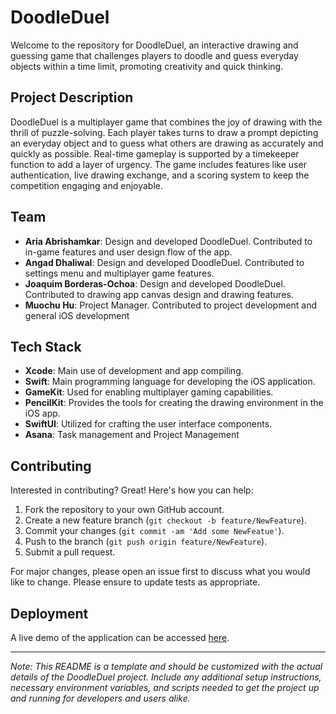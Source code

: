# DoodleDuel
Welcome to the repository for DoodleDuel, an interactive drawing and guessing game that challenges players to doodle and guess everyday objects within a time limit, promoting creativity and quick thinking.

## Project Description

DoodleDuel is a multiplayer game that combines the joy of drawing with the thrill of puzzle-solving. 
Each player takes turns to draw a prompt depicting an everyday object and to guess what others are drawing as accurately and quickly as possible. 
Real-time gameplay is supported by a timekeeper function to add a layer of urgency. 
The game includes features like user authentication, live drawing exchange, and a scoring system to keep the competition engaging and enjoyable.

## Team

- **Aria Abrishamkar**: Design and developed DoodleDuel. Contributed to in-game features and user design flow of the app. 
- **Angad Dhaliwal**:  Design and developed DoodleDuel.  Contributed to settings menu and multiplayer game features.
- **Joaquim Borderas-Ochoa**: Design and developed DoodleDuel. Contributed to drawing app canvas design and drawing features. 
- **Muochu Hu**: Project Manager. Contributed to project development and general iOS development
  

## Tech Stack

- **Xcode**: Main use of development and app compiling.  
- **Swift**: Main programming language for developing the iOS application.
- **GameKit**: Used for enabling multiplayer gaming capabilities.
- **PencilKit**: Provides the tools for creating the drawing environment in the iOS app.
- **SwiftUI**: Utilized for crafting the user interface components.
- **Asana**: Task management and Project Management


## Contributing

Interested in contributing? Great! Here's how you can help:

1. Fork the repository to your own GitHub account.
2. Create a new feature branch (`git checkout -b feature/NewFeature`).
3. Commit your changes (`git commit -am 'Add some NewFeatue'`).
4. Push to the branch (`git push origin feature/NewFeature`).
5. Submit a pull request.

For major changes, please open an issue first to discuss what you would like to change. Please ensure to update tests as appropriate.

## Deployment

A live demo of the application can be accessed [here](https://vccca-my.sharepoint.com/:f:/r/personal/000471438_student_vcc_ca/Documents/Screen%20Recording%20-%20Working%20Share%20Canvas%20Link?csf=1&web=1&e=8tMgS0). 

---

*Note: This README is a template and should be customized with the actual details of the DoodleDuel project. Include any additional setup instructions, necessary environment variables, and scripts needed to get the project up and running for developers and users alike.*

